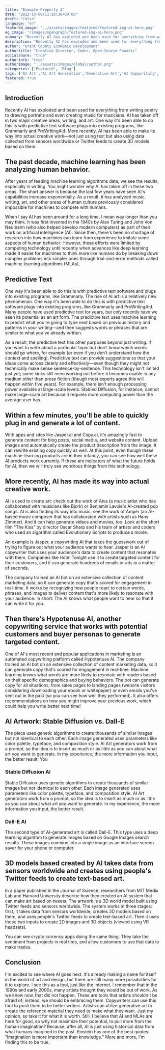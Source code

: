 ```yaml
---
title: "Example Property 3"
date: "2022-10-06T11:10:36+08:00"
draft: "false"
language: "en"
featured_image: "../assets/images/featured/featured-img-ai-hero.png"
og_image: "/images/opengraph/featured-img-ai-hero.png"
summary: "Recently AI has exploded and been used for everything from writing poetry to drawing portraits and even creating music for musicians. AI has taken off in two major creative areas, writing, and art."
description: "Recently AI has exploded and been used for everything from writing poetry to drawing portraits and even creating music for musicians. AI has taken off in two major creative areas, writing, and art."
author: "Grant County Economic Development"
authortitle: "Creative Director, Coder, Open-Source Fanatic"
socialshare: "true"
authorinfo: "true"
authorimage: "../assets/images/global/author.png"
categories: ['Featured', 'Blog']
tags: ['AI Art','AI Art Generation','Generative Art','AI Copywriting','Stable Diffusion']
featured: true
---
```

## Introduction
Recently AI has exploded and been used for everything from writing poetry to drawing portraits and even creating music for musicians. AI has taken off in two major creative areas, writing, and art. One way it's been able to do this is with predictive text software plugs into existing programs, like Grammarly and ProWritingAid. More recently, AI has been able to make its way into actual creative work—not just using text but also using data collected from sensors worldwide or Twitter feeds to create 3D models based on them.

## The past decade, machine learning has been analyzing human behavior.

After years of feeding machine learning algorithms data, we see the results, especially in writing. You might wonder why AI has taken off in these two areas. The short answer is because the last few years have seen AI's capabilities increase exponentially. As a result, it has analyzed music, writing, art, and other areas of human culture previously considered impossible for machines to compete with humans.

When I say AI has been around for a long time, I mean way longer than you may think. It was first invented in the 1940s by Alan Turing and John Von Neumann (who also helped develop modern computers) as part of their work on artificial intelligence (AI). Since then, there's been no shortage of research into how machines can learn from experience to imitate some aspects of human behavior. However, these efforts were limited by computing technology until recently when advances like deep learning made it easier for machines to think more like humans do by breaking down complex problems into simpler ones through trial-and-error methods called machine learning algorithms (MLAs).

## Predictive Text
One way it's been able to do this is with predictive text software and plugs into existing programs, like Grammarly.
The rise of AI art is a relatively new phenomenon. One way it's been able to do this is with predictive text software plugs into existing programs, like Grammarly and ProWritingAid. Many people have used predictive text for years, but only recently have we seen its potential as an art form. The predictive text uses machine learning to predict what you're going to type next based on previous history and patterns in your writing—and then suggests words or phrases that are similar to what you've already written. 

As a result, the predictive text has other purposes beyond just writing. If you want to write about a particular topic but don't know which words should go where, for example (or even if you don't understand how the context and spelling). Predictive text can provide suggestions so that your ideas come across clearly and effectively—even though they might not technically make sense sentence-by-sentence. This technology isn't limited just yet; some kinks still need working out before it becomes usable in any medium other than prose fiction (though most experts agree this will happen within five years). For example, there isn't enough processing power available at large-scale levels. Stabled Diffusion, for instance, cannot make large-scale art because it requires more computing power than the average user has.

## Within a few minutes, you'll be able to quickly plug in and generate a lot of content.

With apps and sites like Jasper.ai and Copy.ai, it's amazingly fast to generate content for blog posts, social media, and website content. Upload images and automatically create the product description from the image. It can rewrite existing copy quickly as well. At this point, even though these machine-learning products are in their infancy, you can see how well these AI products work currently. If these are indicators of what the future holds for AI, then we will truly see wondrous things from this technology.

## More recently, AI has made its way into actual creative work.
AI is used to create art: check out the work of Aiva (a music artist who has collaborated with musicians like Bjork) or Benjamin Lavoie's AI-created pop songs. AI is also finding its way into music: see the work of Amper (an AI-based music composer that has collaborated with artists such as Hans Zimmer). And it can help generate videos and movies, too. Look at the short film "The Kiss" by director Oscar Sharp and his team of artists and coders who used an algorithm called Evolutionary Scripts to produce a movie.

An example is Jasper, a copywriting AI that takes the guesswork out of trying to figure out what your audience wants to hear.
Jasper is an AI copywriter that uses your audience's data to create content that resonates with them. Companies like Hotel Tonight use it to create targeted content for their customers, and it can generate hundreds of emails or ads in a matter of seconds.

The company trained an AI bot on an extensive collection of content marketing data, so it can generate copy that's scored for engagement in real-time. It works by recognizing how people react to certain words, phrases, and images to deliver content that's more likely to resonate with your audience. In short: The AI knows what people want to hear so that it can write it for you.

## Then there's Hypotenuse AI, another copywriting service that works with potential customers and buyer personas to generate targeted content.

One of AI's most recent and popular applications in marketing is an automated copywriting platform called Hypotenuse AI. The company trained an AI bot on an extensive collection of content marketing data, so it can generate copy that's scored for engagement in real-time. Machine learning knows what words are more likely to resonate with readers based on their specific demographics and buying behaviors.
The bot can generate copy for all situations, from sales pages to landing pages (website visitors considering downloading your ebook or whitepaper) or even emails you've sent out in the past (so you can see how well they performed). It also offers recommendations on how you might improve your previous work, which could help you write better next time!

## AI Artwork: Stable Diffusion vs. Dall-E

The piece uses genetic algorithms to create thousands of similar images but not identical to each other. Each image generated uses parameters like color palette, typeface, and composition style. AI Art generators work from a prompt, so the idea is to insert as much or as little as you can about what art you want to generate. In my experience, the more information you input, the better result. You

### Stable Diffusion AI

Stable Diffusion uses genetic algorithms to create thousands of similar images but not identical to each other. Each image generated uses parameters like color palette, typeface, and composition style. AI Art generators work from a prompt, so the idea is to insert as much or as little as you can about what art you want to generate. In my experience, the more information you input, the better result.

### Dall-E AI

The second type of AI-generated art is called Dall-E. This type uses a deep learning algorithm to generate images based on Google Images search results. These images combine into a single image as an interface screen saver for your phone or computer.

## 3D models based created by AI takes data from sensors worldwide and creates using people's Twitter feeds to create text-based art.
In a paper published in the Journal of Science, researchers from MIT Media Lab and Harvard University describe how they created an AI system that can make art based on tweets. The artwork is a 3D world model built using Twitter feeds and sensors worldwide. The system works in three stages: first, it takes data from sensors worldwide, creates 3D models based on them, and uses people's Twitter feeds to create text-based art. Then it uses these two inputs to create 2D images and 3D objects (viewed using VR headsets).

You can see crypto currency apps doing the same thing. They take the sentiment from projects in real time, and allow customers to use that data to make trades.

## Conclusion
I'm excited to see where AI goes next. It's already making a name for itself in the world of art and design, but there are still many more possibilities for it to explore. I see this as a tool, just like the internet. I remember that in the 1990s and early 2000s, many artists thought they would be out of work. As we know now, that did not happen. These are tools that artists shouldn't be afraid of; instead, we should be embracing them. Copywriters can use this tool to push them to be better writers. Artists can utilize generative art to create the reference material they need to make what they want. Just my opinion, so take it for what it is worth. Still, I believe that AI and MLAs are here for good, so why not maximize their potential, to pull more from the human imagination? Because, after all, AI is just using historical data from what humans imagined in the past. Einstein has one of the best quotes: "Imagination is more important than knowledge." More and more, I'm finding this to be true.